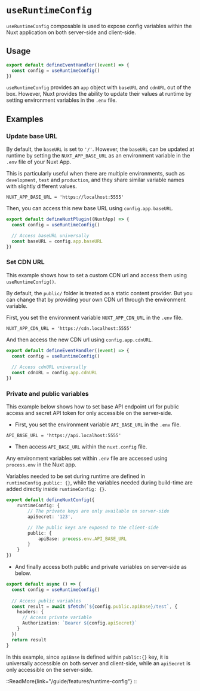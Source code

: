 # `useRuntimeConfig`

`useRuntimeConfig` composable is used to expose config variables within the Nuxt application on both server-side and client-side.

## Usage

```ts [server/api/foo.ts]
export default defineEventHandler((event) => {
  const config = useRuntimeConfig()
})
```

`useRuntimeConfig` provides an `app` object with `baseURL` and `cdnURL` out of the box. However, Nuxt provides the ability to update their values at runtime by setting environment variables in the `.env` file.

## Examples

### Update base URL

By default, the `baseURL` is set to `'/'`.
However, the `baseURL` can be updated at runtime by setting the `NUXT_APP_BASE_URL` as an environment variable in the `.env` file of your Nuxt App.

This is particularly useful when there are multiple environments, such as `development`, `test` and `production`, and they share similar variable names with slightly different values.

``` [.env]
NUXT_APP_BASE_URL = 'https://localhost:5555'
```

Then, you can access this new base URL using `config.app.baseURL`.

```ts [/plugins/my-plugin.ts]
export default defineNuxtPlugin((NuxtApp) => {
  const config = useRuntimeConfig()

  // Access baseURL universally
  const baseURL = config.app.baseURL
})
```

### Set CDN URL

This example shows how to set a custom CDN url and access them using `useRuntimeConfig()`.

By default, the `public/` folder is treated as a static content provider. But you can change that by providing your own CDN url through the environment variable.

First, you set the environment variable `NUXT_APP_CDN_URL` in the `.env` file.

``` [.env]
NUXT_APP_CDN_URL = 'https://cdn.localhost:5555'
```

And then access the new CDN url using `config.app.cdnURL`.

```ts [server/api/foo.ts]
export default defineEventHandler((event) => {
  const config = useRuntimeConfig()
  
  // Access cdnURL universally
  const cdnURL = config.app.cdnURL
})
```

### Private and public variables

This example below shows how to set base API endpoint url for public access and secret API token for only accessible on the server-side.

- First, you set the environment variable `API_BASE_URL` in the `.env` file.

``` [.env]
API_BASE_URL = 'https://api.localhost:5555'
```

- Then access `API_BASE_URL` within the `nuxt.config` file.

Any environment variables set within `.env` file are accessed using `process.env` in the Nuxt app.

Variables needed to be set during runtime are defined in `runtimeConfig.public: {}`, while the variables needed during build-time are added directly inside `runtimeConfig: {}`.

```ts [/nuxt.config.ts]
export default defineNuxtConfig({
    runtimeConfig: {
        // The private keys are only available on server-side
        apiSecret: '123',

        // The public keys are exposed to the client-side
        public: {
            apiBase: process.env.API_BASE_URL
        }
    }
})
```

- And finally access both public and private variables on server-side as below.

```ts [server/api/test.ts]
export default async () => {
  const config = useRuntimeConfig()
  
  // Access public variables
  const result = await $fetch(`${config.public.apiBase}/test`, {
    headers: {
      // Access private variable
      Authorization: `Bearer ${config.apiSecret}`
    }
  })
  return result
}
```

In this example, since `apiBase` is defined within `public:{}` key, it is universally accessible on both server and client-side, while an `apiSecret` is only accessible on the server-side.

::ReadMore{link="/guide/features/runtime-config"}
::
